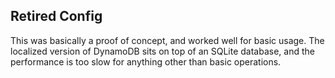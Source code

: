 ## Retired Config

This was basically a proof of concept, and worked well for basic usage. The localized version of DynamoDB sits on top of an SQLite database, and the performance is too slow for anything other than basic operations. 